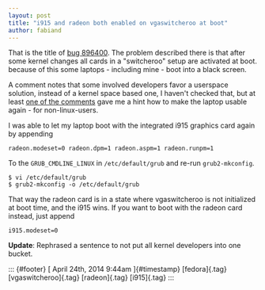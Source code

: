 ```yaml
---
layout: post
title: "i915 and radeon both enabled on vgaswitcheroo at boot"
author: fabiand
---
```




That is the title of [bug
896400](https://bugzilla.redhat.com/show_bug.cgi?id=896400). The problem
described there is that after some kernel changes all cards in a
"switcheroo" setup are activated at boot. because of this some laptops -
including mine - boot into a black screen.

A comment notes that some involved developers favor a userspace
solution, instead of a kernel space based one, I haven't checked that,
but at least [one of the
comments](https://bugzilla.redhat.com/show_bug.cgi?id=896400#c9) gave me
a hint how to make the laptop usable again - for non-linux-users.

I was able to let my laptop boot with the integrated i915 graphics card
again by appending

    radeon.modeset=0 radeon.dpm=1 radeon.aspm=1 radeon.runpm=1

To the `GRUB_CMDLINE_LINUX` in `/etc/default/grub` and re-run
`grub2-mkconfig`.

    $ vi /etc/default/grub
    $ grub2-mkconfig -o /etc/default/grub

That way the radeon card is in a state where vgaswitcheroo is not
initialized at boot time, and the i915 wins. If you want to boot with
the radeon card instead, just append

    i915.modeset=0

**Update**: Rephrased a sentence to not put all kernel developers into
one bucket.

::: {#footer}
[ April 24th, 2014 9:44am ]{#timestamp} [fedora]{.tag}
[vgaswitcheroo]{.tag} [radeon]{.tag} [i915]{.tag}
:::
